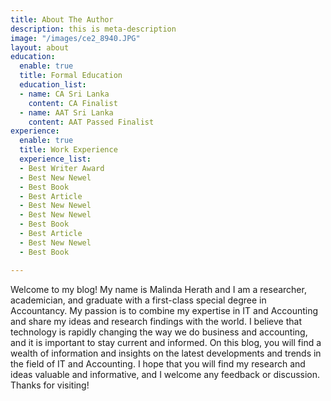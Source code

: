 ```yaml
---
title: About The Author
description: this is meta-description
image: "/images/ce2_8940.JPG"
layout: about
education:
  enable: true
  title: Formal Education
  education_list:
  - name: CA Sri Lanka
    content: CA Finalist
  - name: AAT Sri Lanka
    content: AAT Passed Finalist
experience:
  enable: true
  title: Work Experience
  experience_list:
  - Best Writer Award
  - Best New Newel
  - Best Book
  - Best Article
  - Best New Newel
  - Best New Newel
  - Best Book
  - Best Article
  - Best New Newel
  - Best Book

---
```

Welcome to my blog! My name is Malinda Herath and I am a researcher, academician, and graduate with a first-class special degree in Accountancy. My passion is to combine my expertise in IT and Accounting and share my ideas and research findings with the world. I believe that technology is rapidly changing the way we do business and accounting, and it is important to stay current and informed. On this blog, you will find a wealth of information and insights on the latest developments and trends in the field of IT and Accounting. I hope that you will find my research and ideas valuable and informative, and I welcome any feedback or discussion. Thanks for visiting!